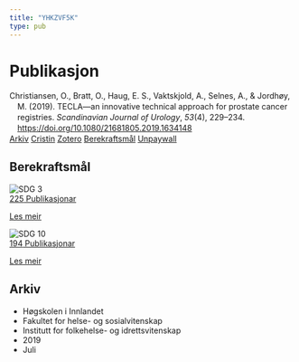 ```yaml
---
title: "YHKZVF5K"
type: pub
---
```

<h1>Publikasjon</h1>
<article id="csl-bib-container-YHKZVF5K" class="csl-bib-container">
  <div class="csl-bib-body" style="line-height: 1.35; padding-left: 1em; text-indent:-1em;">
  <div class="csl-entry">Christiansen, O., Bratt, O., Haug, E. S., Vaktskjold, A., Selnes, A., &amp; Jordh&#xF8;y, M. (2019). TECLA&#x2014;an innovative technical approach for prostate cancer registries. <i>Scandinavian Journal of Urology</i>, <i>53</i>(4), 229&#x2013;234. <a href="https://doi.org/10.1080/21681805.2019.1634148">https://doi.org/10.1080/21681805.2019.1634148</a></div>
</div>
  <div class="csl-bib-buttons">
    <a href="#taxonomy-article-YHKZVF5K" class="csl-bib-button">Arkiv</a>
    <a href alt="Cristin URL" class="csl-bib-button">Cristin</a>
    <a href alt="Zotero URL" class="csl-bib-button">Zotero</a>
    <a href="#sdg-article-YHKZVF5K" class="csl-bib-button">Berekraftsmål</a>
    <a href="https://www.duo.uio.no/bitstream/10852/97926/1/PhD-Christiansen-2022.pdf" class="csl-bib-button">Unpaywall</a>
  </div>
  <div id="csl-bib-meta-container-YHKZVF5K"></div>
</article>
<div id="csl-bib-meta-YHKZVF5K" class="csl-bib-meta">
  <article id="sdg-article-YHKZVF5K" class="sdg-article">
    <h1>Berekraftsmål</h1>
    <div class="sdg-container"><div id="sdg3" class="sdg">
<img src="{{< params subfolder >}}images/sdg/sdg03_no.png" class="image" alt="SDG 3">
<div class="sdg-overlay">
<a href="{{< params subfolder >}}no/archive/?sdg=3#archive" class="sdg-publication-count"><span>225</span> Publikasjonar</a>
<p><a href="https://www.fn.no/om-fn/fns-baerekraftsmaal/god-helse-og-livskvalitet?lang=nno-NO" class="sdg-read-more">Les meir</a></p>
</div>
</div> <div id="sdg10" class="sdg">
<img src="{{< params subfolder >}}images/sdg/sdg10_no.png" class="image" alt="SDG 10">
<div class="sdg-overlay">
<a href="{{< params subfolder >}}no/archive/?sdg=10#archive" class="sdg-publication-count"><span>194</span> Publikasjonar</a>
<p><a href="https://www.fn.no/om-fn/fns-baerekraftsmaal/mindre-ulikhet?lang=nno-NO" class="sdg-read-more">Les meir</a></p>
</div>
</div></div>
  </article>
  <article id="taxonomy-article-YHKZVF5K" class="taxonomy-article">
    <h1>Arkiv</h1>
    <ul>
      <li>Høgskolen i Innlandet</li>
      <li>Fakultet for helse- og sosialvitenskap</li>
      <li>Institutt for folkehelse- og idrettsvitenskap</li>
      <li>2019</li>
      <li>Juli</li>
    </ul>
  </article>
</div>
